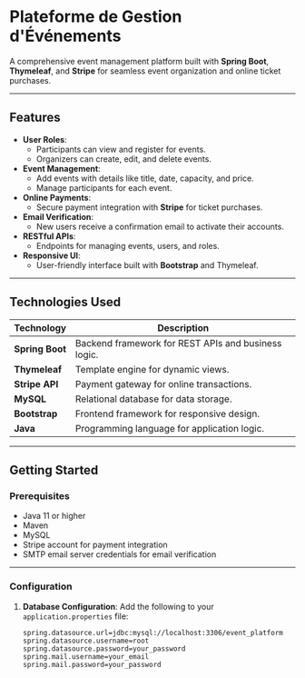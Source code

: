 # Plateforme de Gestion d'Événements

A comprehensive event management platform built with **Spring Boot**, **Thymeleaf**, and **Stripe** for seamless event organization and online ticket purchases.

---

## Features

- **User Roles**: 
  - Participants can view and register for events.
  - Organizers can create, edit, and delete events.
- **Event Management**: 
  - Add events with details like title, date, capacity, and price.
  - Manage participants for each event.
- **Online Payments**:
  - Secure payment integration with **Stripe** for ticket purchases.
- **Email Verification**:
  - New users receive a confirmation email to activate their accounts.
- **RESTful APIs**: 
  - Endpoints for managing events, users, and roles.
- **Responsive UI**:
  - User-friendly interface built with **Bootstrap** and Thymeleaf.

---

## Technologies Used

| Technology        | Description                     |
|-------------------|---------------------------------|
| **Spring Boot**   | Backend framework for REST APIs and business logic. |
| **Thymeleaf**     | Template engine for dynamic views. |
| **Stripe API**    | Payment gateway for online transactions. |
| **MySQL**         | Relational database for data storage. |
| **Bootstrap**     | Frontend framework for responsive design. |
| **Java**          | Programming language for application logic. |

---

## Getting Started

### Prerequisites
- Java 11 or higher
- Maven
- MySQL
- Stripe account for payment integration
- SMTP email server credentials for email verification

---

### Configuration

1. **Database Configuration**:
   Add the following to your `application.properties` file:
   ```properties
   spring.datasource.url=jdbc:mysql://localhost:3306/event_platform
   spring.datasource.username=root
   spring.datasource.password=your_password
   spring.mail.username=your_email
   spring.mail.password=your_password
